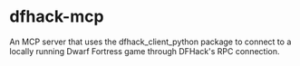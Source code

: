 # dfhack-mcp
An MCP server that uses the dfhack_client_python package to connect to a locally running Dwarf Fortress game through DFHack's RPC connection.
